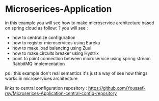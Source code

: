 # Microserices-Application

in this example you will see how to make microservice architecture based on spring cloud as follow:
?
you will  see :
  - how to centralize configuration 
  - how to register microservices using Eureka
  - how to make load balancing using Zuul
  - how to make circuits breaker using Hystrix
  - point to point connection between microservice using spring stream RabbitMQ implementation 
  
ps : this example don't real semantics it's just a way of see how things works in microservices architecture

links to central configuration repository : https://github.com/Youssef-rsy/Microserices-Application-central-config-repository
